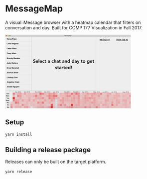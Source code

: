 # MessageMap

A visual iMessage browser with a heatmap calendar that filters on conversation and day. Built for COMP 177 Visualization in Fall 2017.

<img src="./MessageMap.jpg" width="80%">

## Setup

`yarn install`

## Building a release package

Releases can only be built on the target platform.

`yarn release`
